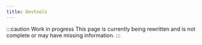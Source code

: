 ```yaml
---
title: Devtools
---
```


:::caution Work in progress
This page is currently being rewritten and is not complete or may have missing information.
:::
